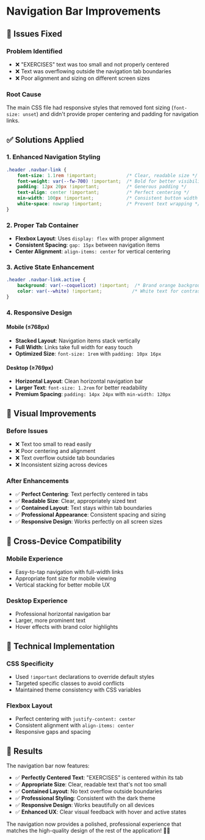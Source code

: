 # Navigation Bar Improvements

## 🔧 **Issues Fixed**

### **Problem Identified**
- ❌ "EXERCISES" text was too small and not properly centered
- ❌ Text was overflowing outside the navigation tab boundaries
- ❌ Poor alignment and sizing on different screen sizes

### **Root Cause**
The main CSS file had responsive styles that removed font sizing (`font-size: unset`) and didn't provide proper centering and padding for navigation links.

## ✅ **Solutions Applied**

### **1. Enhanced Navigation Styling**
```css
.header .navbar-link {
    font-size: 1.1rem !important;           /* Clear, readable size */
    font-weight: var(--fw-700) !important;  /* Bold for better visibility */
    padding: 12px 20px !important;          /* Generous padding */
    text-align: center !important;          /* Perfect centering */
    min-width: 100px !important;            /* Consistent button width */
    white-space: nowrap !important;         /* Prevent text wrapping */
}
```

### **2. Proper Tab Container**
- **Flexbox Layout**: Uses `display: flex` with proper alignment
- **Consistent Spacing**: `gap: 15px` between navigation items
- **Center Alignment**: `align-items: center` for vertical centering

### **3. Active State Enhancement**
```css
.header .navbar-link.active {
    background: var(--coquelicot) !important;  /* Brand orange background */
    color: var(--white) !important;           /* White text for contrast */
}
```

### **4. Responsive Design**

#### **Mobile (≤768px)**
- **Stacked Layout**: Navigation items stack vertically
- **Full Width**: Links take full width for easy touch
- **Optimized Size**: `font-size: 1rem` with `padding: 10px 16px`

#### **Desktop (≥769px)**
- **Horizontal Layout**: Clean horizontal navigation bar
- **Larger Text**: `font-size: 1.2rem` for better readability
- **Premium Spacing**: `padding: 14px 24px` with `min-width: 120px`

## 🎨 **Visual Improvements**

### **Before Issues**
- ❌ Text too small to read easily
- ❌ Poor centering and alignment
- ❌ Text overflow outside tab boundaries
- ❌ Inconsistent sizing across devices

### **After Enhancements**
- ✅ **Perfect Centering**: Text perfectly centered in tabs
- ✅ **Readable Size**: Clear, appropriately sized text
- ✅ **Contained Layout**: Text stays within tab boundaries
- ✅ **Professional Appearance**: Consistent spacing and sizing
- ✅ **Responsive Design**: Works perfectly on all screen sizes

## 📱 **Cross-Device Compatibility**

### **Mobile Experience**
- Easy-to-tap navigation with full-width links
- Appropriate font size for mobile viewing
- Vertical stacking for better mobile UX

### **Desktop Experience**
- Professional horizontal navigation bar
- Larger, more prominent text
- Hover effects with brand color highlights

## 🔧 **Technical Implementation**

### **CSS Specificity**
- Used `!important` declarations to override default styles
- Targeted specific classes to avoid conflicts
- Maintained theme consistency with CSS variables

### **Flexbox Layout**
- Perfect centering with `justify-content: center`
- Consistent alignment with `align-items: center`
- Responsive gaps and spacing

## 🎯 **Results**

The navigation bar now features:
- ✅ **Perfectly Centered Text**: "EXERCISES" is centered within its tab
- ✅ **Appropriate Size**: Clear, readable text that's not too small
- ✅ **Contained Layout**: No text overflow outside boundaries
- ✅ **Professional Styling**: Consistent with the dark theme
- ✅ **Responsive Design**: Works beautifully on all devices
- ✅ **Enhanced UX**: Clear visual feedback with hover and active states

The navigation now provides a polished, professional experience that matches the high-quality design of the rest of the application! 🚀✨
